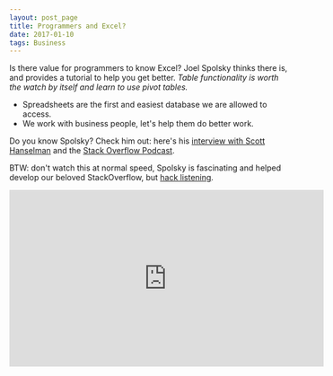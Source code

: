 ```yaml
---
layout: post_page
title: Programmers and Excel?
date: 2017-01-10
tags: Business
---
```

Is there value for programmers to know Excel? Joel Spolsky thinks there is, and provides a tutorial to help you get better. _Table functionality is worth the watch by itself and learn to use pivot tables._

* Spreadsheets are the first and easiest database we are allowed to access.
* We work with business people, let's help them do better work.

Do you know Spolsky? Check him out: here's his [interview with Scott Hanselman](http://hanselminutes.com/561/checking-in-with-joel-spolsky-who-says-i-suck-at-excel)  and the [Stack Overflow Podcast](https://stackoverflow.blog/tags/podcasts/).

BTW: don't watch this at normal speed, Spolsky is fascinating and helped develop our beloved StackOverflow, but [hack listening](https://markhughen.github.io/blog/2016/12/13/ListenFaster).

<iframe width="560" height="315" src="https://www.youtube.com/embed/0nbkaYsR94c" frameborder="0" allowfullscreen></iframe>
